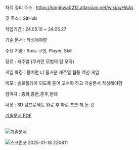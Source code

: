 자료 정리 주소 : https://jonghwa0212.atlassian.net/wiki/x/HAAs

깃 주소 : GitHub 

작업기간 : 24.05.10 ~ 24.05.27

기술 문서 : 작성해야함

주요 기술 : Boss 구현, Player, Skill

장르 : 캐주얼 (쿠키런 모헙의 탑 모작)

게임 특징 : 뭉치면 더 즐거운 캐주얼 협동 액션 게임

메모 : 솔로플레이 되도록 뜯어 고쳐야 하고 기술문서 작성해야함

참여자 : 종화,종현,준후,현태 

내용 : 3D 팀프로젝트 완료 후 따로 포크 해 둔 깃 

[기술문서 PDF](https://drive.google.com/file/d/1q72274Q46U_KU8nF52CXqM2GgdXWxfwL/view?usp=sharing)<br><br>

<a href="https://drive.google.com/file/d/1q72274Q46U_KU8nF52CXqM2GgdXWxfwL/view?usp=sharing" target="_blank">
    <img src="https://github.com/user-attachments/assets/bc7c88fa-2240-47cb-a29c-e65806675710" alt="기술문서" >
</a>


![스크린샷 2025-01-18 220811]()
